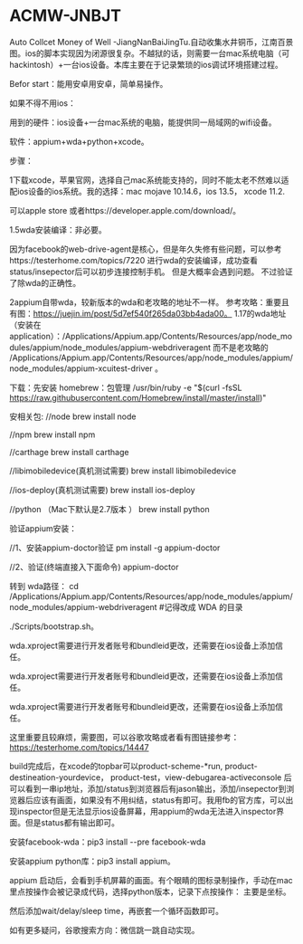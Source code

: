 # ACMW-JNBJT
Auto Collcet Money of Well -JiangNanBaiJingTu.自动收集水井铜币，江南百景图。ios的脚本实现因为闭源很复杂。不越狱的话，则需要一台mac系统电脑（可hackintosh）+一台ios设备。本库主要在于记录繁琐的ios调试环境搭建过程。

Befor start：能用安卓用安卓，简单易操作。

如果不得不用ios：

用到的硬件：ios设备+一台mac系统的电脑，能提供同一局域网的wifi设备。

软件：appium+wda+python+xcode。

步骤：

1下载xcode，苹果官网，选择自己mac系统能支持的，同时不能太老不然难以适配ios设备的ios系统。我的选择：mac mojave 10.14.6，ios 13.5， xcode 11.2.

可以apple store 或者https://developer.apple.com/download/。

1.5wda安装编译：非必要。

因为facebook的web-drive-agent是核心，但是年久失修有些问题，可以参考https://testerhome.com/topics/7220 进行wda的安装编译，成功查看status/insepector后可以初步连接控制手机。
但是大概率会遇到问题。
不过验证了除wda的正确性。

2appium自带wda，较新版本的wda和老攻略的地址不一样。
参考攻略：重要且有图：https://juejin.im/post/5d7ef540f265da03bb4ada00。
1.17的wda地址（安装在
application）：/Applications/Appium.app/Contents/Resources/app/node_modules/appium/node_modules/appium-webdriveragent 而不是老攻略的 /Applications/Appium.app/Contents/Resources/app/node_modules/appium/node_modules/appium-xcuitest-driver 。

下载：先安装 homebrew：包管理
/usr/bin/ruby -e "$(curl -fsSL https://raw.githubusercontent.com/Homebrew/install/master/install)"

安相关包:
//node
brew install node

//npm
brew install npm

//carthage
brew install carthage

//libimobiledevice(真机测试需要)
brew install libimobiledevice

//ios-deploy(真机测试需要)
brew install ios-deploy

//python （Mac下默认是2.7版本 ）
brew install python

验证appium安装：

//1、安装appium-doctor验证
pm install -g appium-doctor

//2、验证(终端直接入下面命令)
appium-doctor



转到 wda路径：
cd /Applications/Appium.app/Contents/Resources/app/node_modules/appium/node_modules/appium-webdriveragent  #记得改成 WDA 的目录

./Scripts/bootstrap.sh。

wda.xproject需要进行开发者账号和bundleid更改，还需要在ios设备上添加信任。

wda.xproject需要进行开发者账号和bundleid更改，还需要在ios设备上添加信任。

wda.xproject需要进行开发者账号和bundleid更改，还需要在ios设备上添加信任。

这里重要且较麻烦，需要图，可以谷歌攻略或者看有图链接参考：https://testerhome.com/topics/14447 

build完成后，在xcode的topbar可以product-scheme-*run,  product-destineation-yourdevice， product-test，view-debugarea-activeconsole 后可以看到一串ip地址，添加/status到浏览器后有jason输出，添加/insepector到浏览器后应该有画面，如果没有不用纠结，status有即可。我用fb的官方库，可以出现inspector但是无法显示ios设备屏幕，用appium的wda无法进入inspector界面。但是status都有输出即可。

安装facebook-wda：pip3 install --pre facebook-wda

安装appium python库：pip3 install appium。

appium 启动后，会看到手机屏幕的画面。有个眼睛的图标录制操作，手动在mac里点按操作会被记录成代码，选择python版本，记录下点按操作： 主要是坐标。

然后添加wait/delay/sleep time，再嵌套一个循环函数即可。

如有更多疑问，谷歌搜索方向：微信跳一跳自动实现。



